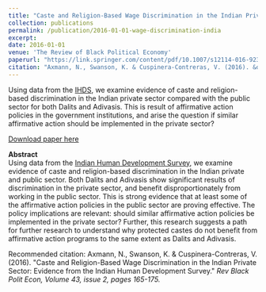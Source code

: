 ```yaml
---
title: "Caste and Religion-Based Wage Discrimination in the Indian Private Sector: Evidence from the Indian Human Development Survey"
collection: publications
permalink: /publication/2016-01-01-wage-discrimination-india
excerpt: 
date: 2016-01-01
venue: 'The Review of Black Political Economy'
paperurl: "https://link.springer.com/content/pdf/10.1007/s12114-016-9235-8.pdf"
citation: "Axmann, N., Swanson, K. & Cuspinera-Contreras, V. (2016). &quot;Caste and Religion-Based Wage Discrimination in the Indian Private Sector: Evidence from the Indian Human Development Survey.&quot; <i>Rev Black Polit Econ<i>, Volume 43, issue 2, pages 165-175."
---
```


Using data from the [IHDS](https://www.ihds.umd.edu), we examine evidence of caste and religion-based discrimination in the Indian private sector compared with the public sector for both Dalits and Adivasis. This is result of affirmative action policies in the government institutions, and arise the question if similar affirmative action should be implemented in the private sector?

[Download paper here](https://journals.sagepub.com/doi/pdf/10.1007/s12114-016-9235-8)

**Abstract**  
Using data from the [Indian Human Development Survey](https://www.ihds.umd.edu), we examine evidence of caste and religion-based discrimination in the Indian private and public sector. Both Dalits and Adivasis show significant results of discrimination in the private sector, and benefit disproportionately from working in the public sector. This is strong evidence that at least some of the affirmative action policies in the public sector are proving effective. The policy implications are relevant: should similar affirmative action policies be implemented in the private sector? Further, this research suggests a path for further research to understand why protected castes do not benefit from affirmative action programs to the same extent as Dalits and Adivasis.

Recommended citation: Axmann, N., Swanson, K. & Cuspinera-Contreras, V. (2016). &quot;Caste and Religion-Based Wage Discrimination in the Indian Private Sector: Evidence from the Indian Human Development Survey.&quot; <i>Rev Black Polit Econ<i>, Volume 43, issue 2, pages 165-175.